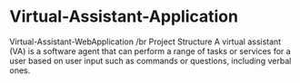 # Virtual-Assistant-Application
Virtual-Assistant-WebApplication
/br
Project Structure
A virtual assistant (VA) is a software agent that can perform a range of tasks or services for a user based on user input such as commands or questions, including verbal ones.
